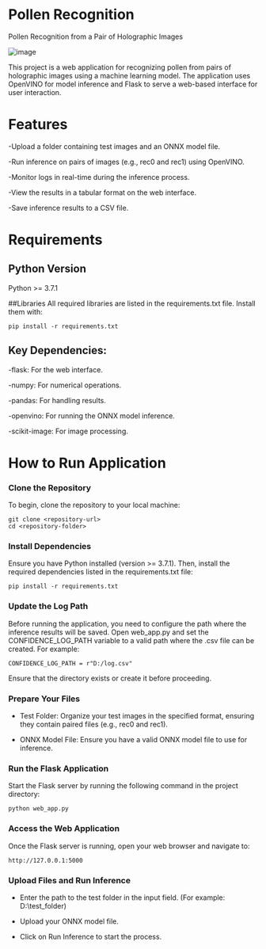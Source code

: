 # Pollen Recognition
Pollen Recognition from a Pair of Holographic Images   

![image](https://github.com/user-attachments/assets/9d4b0fd1-fc30-4d9c-8e4f-f47a417cfd72)

This project is a web application for recognizing pollen from pairs of holographic images using a machine learning model. The application uses OpenVINO for model inference and Flask to serve a web-based interface for user interaction.

# Features

-Upload a folder containing test images and an ONNX model file.  

-Run inference on pairs of images (e.g., rec0 and rec1) using OpenVINO.  

-Monitor logs in real-time during the inference process.  

-View the results in a tabular format on the web interface.  

-Save inference results to a CSV file.

# Requirements

## Python Version
Python >= 3.7.1

##Libraries
All required libraries are listed in the requirements.txt file. Install them with:
```
pip install -r requirements.txt
```

## Key Dependencies:
-flask: For the web interface.  

-numpy: For numerical operations.  

-pandas: For handling results.  

-openvino: For running the ONNX model inference.  

-scikit-image: For image processing.  

# How to Run Application  

### Clone the Repository  

To begin, clone the repository to your local machine:  

```
git clone <repository-url>
cd <repository-folder>
```

### Install Dependencies

Ensure you have Python installed (version >= 3.7.1). Then, install the required dependencies listed in the requirements.txt file:  

```
pip install -r requirements.txt
```

### Update the Log Path

Before running the application, you need to configure the path where the inference results will be saved. Open web_app.py and set the CONFIDENCE_LOG_PATH variable to a valid path where the .csv file can be created. For example:

```
CONFIDENCE_LOG_PATH = r"D:/log.csv"
```
Ensure that the directory exists or create it before proceeding.  

### Prepare Your Files

- Test Folder: Organize your test images in the specified format, ensuring they contain paired files (e.g., rec0 and rec1).
  
- ONNX Model File: Ensure you have a valid ONNX model file to use for inference.


### Run the Flask Application

Start the Flask server by running the following command in the project directory:  

```
python web_app.py
```

### Access the Web Application

Once the Flask server is running, open your web browser and navigate to:  

```
http://127.0.0.1:5000
```

### Upload Files and Run Inference

- Enter the path to the test folder in the input field. (For example: D:\test_folder)
  
- Upload your ONNX model file.
  
- Click on Run Inference to start the process.


